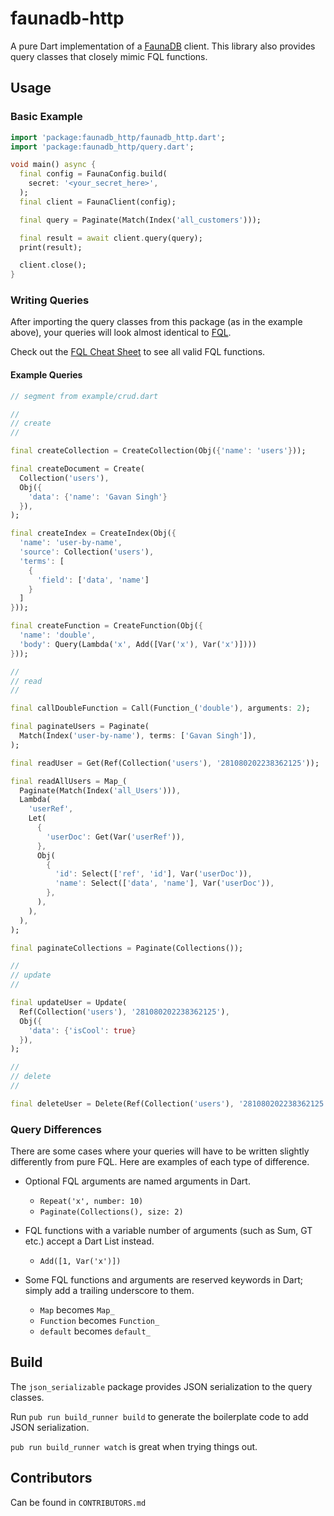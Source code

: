 # faunadb-http

A pure Dart implementation of a [FaunaDB][faunadb] client. This library also provides query classes that closely mimic
FQL functions.

[faunadb]: https://fauna.com/

## Usage

### Basic Example

```dart
import 'package:faunadb_http/faunadb_http.dart';
import 'package:faunadb_http/query.dart';

void main() async {
  final config = FaunaConfig.build(
    secret: '<your_secret_here>',
  );
  final client = FaunaClient(config);

  final query = Paginate(Match(Index('all_customers')));

  final result = await client.query(query);
  print(result);

  client.close();
}
```

### Writing Queries

After importing the query classes from this package
(as in the example above), your queries will look almost identical to [FQL][fql].

Check out the [FQL Cheat Sheet][cheat_sheet] to see all valid FQL functions.

[fql]: https://docs.fauna.com/fauna/current/api/fql/

[cheat_sheet]: https://docs.fauna.com/fauna/current/api/fql/cheat_sheet

#### Example Queries

```dart
// segment from example/crud.dart

//
// create
//

final createCollection = CreateCollection(Obj({'name': 'users'}));

final createDocument = Create(
  Collection('users'),
  Obj({
    'data': {'name': 'Gavan Singh'}
  }),
);

final createIndex = CreateIndex(Obj({
  'name': 'user-by-name',
  'source': Collection('users'),
  'terms': [
    {
      'field': ['data', 'name']
    }
  ]
}));

final createFunction = CreateFunction(Obj({
  'name': 'double',
  'body': Query(Lambda('x', Add([Var('x'), Var('x')])))
}));

//
// read
//

final callDoubleFunction = Call(Function_('double'), arguments: 2);

final paginateUsers = Paginate(
  Match(Index('user-by-name'), terms: ['Gavan Singh']),
);

final readUser = Get(Ref(Collection('users'), '281080202238362125'));

final readAllUsers = Map_(
  Paginate(Match(Index('all_Users'))),
  Lambda(
    'userRef',
    Let(
      {
        'userDoc': Get(Var('userRef')),
      },
      Obj(
        {
          'id': Select(['ref', 'id'], Var('userDoc')),
          'name': Select(['data', 'name'], Var('userDoc')),
        },
      ),
    ),
  ),
);

final paginateCollections = Paginate(Collections());

//
// update
//

final updateUser = Update(
  Ref(Collection('users'), '281080202238362125'),
  Obj({
    'data': {'isCool': true}
  }),
);

//
// delete
//

final deleteUser = Delete(Ref(Collection('users'), '281080202238362125'));

```

### Query Differences

There are some cases where your queries will have to be written slightly differently from pure FQL. Here are examples of
each type of difference.

- Optional FQL arguments are named arguments in Dart.
    - `Repeat('x', number: 10)`
    - `Paginate(Collections(), size: 2)`

- FQL functions with a variable number of arguments (such as Sum, GT etc.) accept a Dart List instead.
    - `Add([1, Var('x')])`

- Some FQL functions and arguments are reserved keywords in Dart; simply add a trailing underscore to them.
    - `Map` becomes `Map_`
    - `Function` becomes `Function_`
    - `default` becomes `default_`

## Build

The `json_serializable` package provides JSON serialization to the query classes.

Run `pub run build_runner build` to generate the boilerplate code to add JSON serialization.

`pub run build_runner watch` is great when trying things out.

## Contributors

Can be found in `CONTRIBUTORS.md`